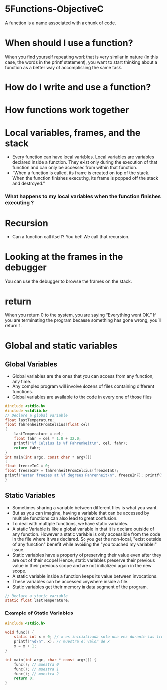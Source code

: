 # 5Functions-ObjectiveC
A function is a name associated with a chunk of code. 

# When should I use a function?

When you find yourself repeating work that is very similar in nature (in this case, the words in the printf statement), you want to start thinking about a function as a better way of accomplishing the same task.

# How do I write and use a function?

# How functions work together

# Local variables, frames, and the stack

- Every function can have local variables. Local variables are variables declared inside a function.  They exist only during the execution of that function and can only be accessed from within that function.
- “When a function is called, its frame is created on top of the stack. When the function finishes executing, its frame is popped off the stack and destroyed.”

### What happens to my local variables when the function finishes executing ?

# Recursion

- Can a function call itself? You bet! We call that recursion.

# Looking at the frames in the debugger

You can use the debugger to browse the frames on the stack. 

# return

When you return 0 to the system, you are saying “Everything went OK.” If you are terminating the program because something has gone wrong, you’ll return 1.

# Global and static variables

## Global Variables

- Global variables are the ones that you can access from any function, any time.
- Any complex program will involve dozens of files containing different functions.
- Global variables are available to the code in every one of those files

``` c
#include <stdio.h>
#include <stdlib.h>
// Declare a global variable
float lastTemperature;
float fahrenheitFromCelsius(float cel)
{
    lastTemperature = cel;
    float fahr = cel * 1.8 + 32.0;
    printf("%f Celsius is %f Fahrenheit\n", cel, fahr);
    return fahr;
}
int main(int argc, const char * argv[])
{
float freezeInC = 0;
float freezeInF = fahrenheitFromCelsius(freezeInC);
printf("Water freezes at %f degrees Fahrenheit\n", freezeInF); printf("The last temperature converted was %f\n", lastTemperature); return EXIT_SUCCESS;
}
```

## Static Variables

- Sometimes sharing a variable between different files is what you want.
- But as you can imagine, having a variable that can be accessed by multiple functions can also lead to great confusion.
- To deal with multiple functions, we have static variables. 
- A static Variable is like a global variable in that it is declare outside of any function. However a static variable is only accessible from the code in the file where it was declared. So you get the non-local, "exist outside of any function" benefit while avoiding the "you touched my variable!" issue.
- Static variables have a property of preserving their value even after they are out of their scope! Hence, static variables preserve their previous value in their previous scope and are not initialized again in the new scope.
- A static variable inside a function keeps its value between invocations.
- These variables can be accessed anywhere inside a file.
- Static variables get their memory in data segment of the program.

``` c
// Declare a static variable 
static float lastTemperature;
```

### Example of Static Variables

``` c
#include <stdio.h>

void func() {
	static int x = 0; // x es inicializada solo una vez durante las tres llamadas a func()
	printf("%d\n", x); // muestra el valor de x
	x = x + 1;
}

int main(int argc, char * const argv[]) {
	func(); // muestra 0
	func(); // muestra 1
	func(); // muestra 2
	return 0;
}
```





### 


